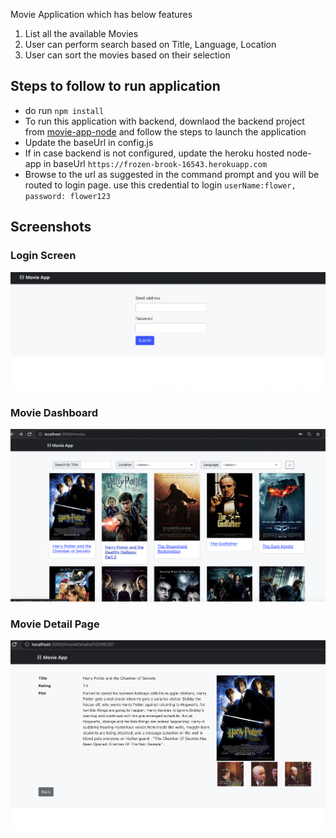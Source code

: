 Movie Application which has below features

1. List all the available Movies
2. User can perform search based on Title, Language, Location
3. User can sort the movies based on their selection

## Steps to follow to run application

- do run `npm install`
- To run this application with backend, downlaod the backend project from [movie-app-node](https://github.com/UmarMydeen/movie-app-node) and follow the steps to launch the application
- Update the baseUrl in config.js
- If in case backend is not configured, update the heroku hosted node-app in baseUrl `https://frozen-brook-16543.herokuapp.com`
- Browse to the url as suggested in the command prompt and you will be routed to login page. use this credential to login `userName:flower, password: flower123`

## Screenshots

### Login Screen

<img src="https://github.com/UmarMydeen/movie-app/blob/main/screenshots/loginscreen.png">

### Movie Dashboard

<img src="https://github.com/UmarMydeen/movie-app/blob/main/screenshots/dashboard.png">

### Movie Detail Page

<img src="https://github.com/UmarMydeen/movie-app/blob/main/screenshots/detailPage.png">
